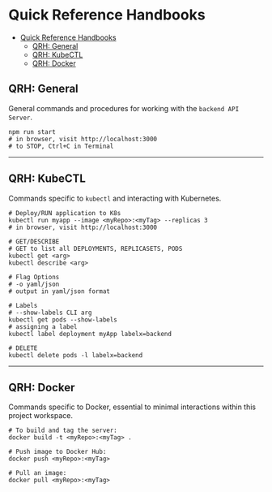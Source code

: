 # Quick Reference Handbooks

- [Quick Reference Handbooks](#quick-reference-handbooks)
  - [QRH: General](#qrh-general)
  - [QRH: KubeCTL](#qrh-kubectl)
  - [QRH: Docker](#qrh-docker)

## QRH: General

General commands and procedures for working with the `backend API Server`.

```
npm run start
# in browser, visit http://localhost:3000
# to STOP, Ctrl+C in Terminal
```

---

## QRH: KubeCTL

Commands specific to `kubectl` and interacting with Kubernetes.

```
# Deploy/RUN application to K8s
kubectl run myapp --image <myRepo>:<myTag> --replicas 3
# in browser, visit http://localhost:3000

# GET/DESCRIBE
# GET to list all DEPLOYMENTS, REPLICASETS, PODS
kubectl get <arg>
kubectl describe <arg>

# Flag Options
# -o yaml/json
# output in yaml/json format

# Labels
# --show-labels CLI arg
kubectl get pods --show-labels
# assigning a label
kubectl label deployment myApp labelx=backend

# DELETE
kubectl delete pods -l labelx=backend
```

---

## QRH: Docker

Commands specific to Docker, essential to minimal interactions within this project workspace.

```
# To build and tag the server:
docker build -t <myRepo>:<myTag> .

# Push image to Docker Hub:
docker push <myRepo>:<myTag>

# Pull an image:
docker pull <myRepo>:<myTag>
```
